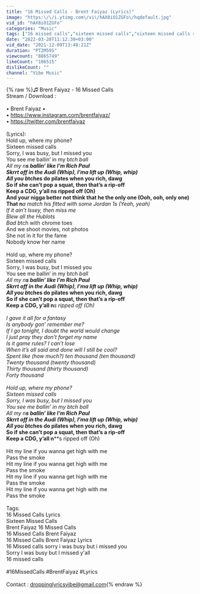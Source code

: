 ```yaml
---
title: "16 Missed Calls - Brent Faiyaz (Lyrics)"
image: "https:\/\/i.ytimg.com\/vi\/hAX8iO1ZGFo\/hqdefault.jpg"
vid_id: "hAX8iO1ZGFo"
categories: "Music"
tags: ["16 missed calls","sixteen missed calls","sixteen missed calls sorry I was busy but I missed you"]
date: "2022-03-28T11:12:30+03:00"
vid_date: "2021-12-09T13:48:21Z"
duration: "PT2M59S"
viewcount: "8865749"
likeCount: "106515"
dislikeCount: ""
channel: "Vibe Music"
---
```

{% raw %}♫ Brent Faiyaz - 16 Missed Calls<br />Stream / Download : <br /><br />• Brent Faiyaz •<br />• <a rel="nofollow" target="blank" href="https://www.instagram.com/brentfaiyaz/">https://www.instagram.com/brentfaiyaz/</a><br />• <a rel="nofollow" target="blank" href="https://twitter.com/brentfaiyaz">https://twitter.com/brentfaiyaz</a><br /><br />(Lyrics):<br />Hold up, where my phone?<br />Sixteen missed calls<br />Sorry, I was busy, but I missed you<br />You see me ballin’ in my b*tch ball<br />All my n****s ballin’ like I’m Rich Paul<br />Skrrt off in the Audi (Whip), I’ma lift up (Whip, whip)<br />All you b*tches do pilates when you rich, dawg<br />So if she can’t pop a squat, then that’s a rip-off<br />Keep a CDG, y’all n****s ripped off (Oh)<br />And your nigga better not think that he the only one (Ooh, ooh, only one)<br />That n***a match his fitted with some Jordan 1s (Yeah, yeah)<br />If it ain’t Issey, then miss me<br />Blew all the Hublots<br />Bad b*tch with chrome toes<br />And we shoot movies, not photos<br />She not in it for the fame<br />Nobody know her name<br /><br />Hold up, where my phone?<br />Sixteen missed calls<br />Sorry, I was busy, but I missed you<br />You see me ballin’ in my b*tch ball<br />All my n****s ballin’ like I’m Rich Paul<br />Skrrt off in the Audi (Whip), I’ma lift up (Whip, whip)<br />All you b*tches do pilates when you rich, dawg<br />So if she can’t pop a squat, then that’s a rip-off<br />Keep a CDG, y’all n****s ripped off (Oh)<br /><br />I gave it all for a fantasy<br />Is anybody gon’ remember me?<br />If I go tonight, I doubt the world would change<br />I just pray they don’t forget my name<br />Is it game rules? I can’t lose<br />When it’s all said and done will I still be cool?<br />Spent like (how much?) ten thousand (ten thousand)<br />Twenty thousand (twenty thousand)<br />Thirty thousand (thirty thousand)<br />Forty thousand<br /><br />Hold up, where my phone?<br />Sixteen missed calls<br />Sorry, I was busy, but I missed you<br />You see me ballin’ in my b*tch ball<br />All my n****s ballin’ like I’m Rich Paul<br />Skrrt off in the Audi (Whip), I’ma lift up (Whip, whip)<br />All you b*tches do pilates when you rich, dawg<br />So if she can’t pop a squat, then that’s a rip-off<br />Keep a CDG, y’all n****s ripped off (Oh)<br /><br />Hit my line if you wanna get high with me<br />Pass the smoke<br />Hit my line if you wanna get high with me<br />Pass the smoke<br />Hit my line if you wanna get high with me<br />Pass the smoke<br />Hit my line if you wanna get high with me<br />Pass the smoke<br /><br />Tags:<br />16 Missed Calls Lyrics<br />Sixteen Missed Calls<br />Brent Faiyaz 16 Missed Calls<br />16 Missed Calls Brent Faiyaz<br />16 Missed Calls Brent Faiyaz Lyrics<br />16 Missed calls sorry i was busy but i missed you<br />Sorry I was busy but I missed y'all<br />16 missed calls<br /><br />#16MissedCalls #BrentFaiyaz #Lyrics<br /><br />Contact : droppinglyricsvibe@gmail.com{% endraw %}

